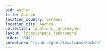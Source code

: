 ```yaml
---
pid: aachen
title: Aachen
location_country: Germany
location_city: Aachen
collection: locations_janbrueghel
layout: locationpage_janbrueghel
order: '047'
permalink: "/janbrueghel/locations/aachen"
---
```


